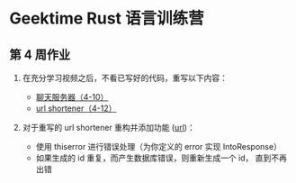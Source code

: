 # Geektime Rust 语言训练营

## 第 4 周作业
1. 在充分学习视频之后，不看已写好的代码，重写以下内容：
   * [聊天服务器（4-10）](./ecosystem/examples/chat.rs)
   * [url shortener（4-12）](https://github.com/sawyer523/geektime-rust/blob/main/ecosystem/examples/shortener.rs)
   
2. 对于重写的 url shortener 重构并添加功能 ([url](https://github.com/sawyer523/geektime-rust/blob/main/ecosystem/examples/shortener.rs))： 
   * 使用 thiserror 进行错误处理（为你定义的 error 实现 IntoResponse）
   * 如果生成的 id 重复，而产生数据库错误，则重新生成一个 id， 直到不再出错
